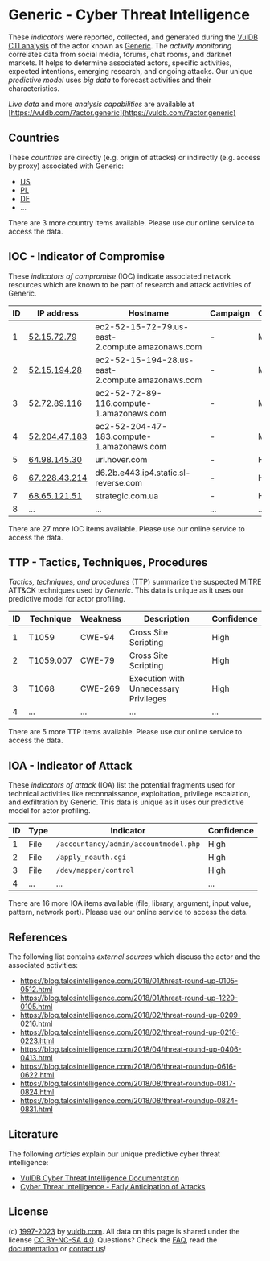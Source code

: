 # Generic - Cyber Threat Intelligence

These _indicators_ were reported, collected, and generated during the [VulDB CTI analysis](https://vuldb.com/?kb.cti) of the actor known as [Generic](https://vuldb.com/?actor.generic). The _activity monitoring_ correlates data from social media, forums, chat rooms, and darknet markets. It helps to determine associated actors, specific activities, expected intentions, emerging research, and ongoing attacks. Our unique _predictive model_ uses _big data_ to forecast activities and their characteristics.

_Live data_ and more _analysis capabilities_ are available at [https://vuldb.com/?actor.generic](https://vuldb.com/?actor.generic)

## Countries

These _countries_ are directly (e.g. origin of attacks) or indirectly (e.g. access by proxy) associated with Generic:

* [US](https://vuldb.com/?country.us)
* [PL](https://vuldb.com/?country.pl)
* [DE](https://vuldb.com/?country.de)
* ...

There are 3 more country items available. Please use our online service to access the data.

## IOC - Indicator of Compromise

These _indicators of compromise_ (IOC) indicate associated network resources which are known to be part of research and attack activities of Generic.

ID | IP address | Hostname | Campaign | Confidence
-- | ---------- | -------- | -------- | ----------
1 | [52.15.72.79](https://vuldb.com/?ip.52.15.72.79) | ec2-52-15-72-79.us-east-2.compute.amazonaws.com | - | Medium
2 | [52.15.194.28](https://vuldb.com/?ip.52.15.194.28) | ec2-52-15-194-28.us-east-2.compute.amazonaws.com | - | Medium
3 | [52.72.89.116](https://vuldb.com/?ip.52.72.89.116) | ec2-52-72-89-116.compute-1.amazonaws.com | - | Medium
4 | [52.204.47.183](https://vuldb.com/?ip.52.204.47.183) | ec2-52-204-47-183.compute-1.amazonaws.com | - | Medium
5 | [64.98.145.30](https://vuldb.com/?ip.64.98.145.30) | url.hover.com | - | High
6 | [67.228.43.214](https://vuldb.com/?ip.67.228.43.214) | d6.2b.e443.ip4.static.sl-reverse.com | - | High
7 | [68.65.121.51](https://vuldb.com/?ip.68.65.121.51) | strategic.com.ua | - | High
8 | ... | ... | ... | ...

There are 27 more IOC items available. Please use our online service to access the data.

## TTP - Tactics, Techniques, Procedures

_Tactics, techniques, and procedures_ (TTP) summarize the suspected MITRE ATT&CK techniques used by _Generic_. This data is unique as it uses our predictive model for actor profiling.

ID | Technique | Weakness | Description | Confidence
-- | --------- | -------- | ----------- | ----------
1 | T1059 | CWE-94 | Cross Site Scripting | High
2 | T1059.007 | CWE-79 | Cross Site Scripting | High
3 | T1068 | CWE-269 | Execution with Unnecessary Privileges | High
4 | ... | ... | ... | ...

There are 5 more TTP items available. Please use our online service to access the data.

## IOA - Indicator of Attack

These _indicators of attack_ (IOA) list the potential fragments used for technical activities like reconnaissance, exploitation, privilege escalation, and exfiltration by Generic. This data is unique as it uses our predictive model for actor profiling.

ID | Type | Indicator | Confidence
-- | ---- | --------- | ----------
1 | File | `/accountancy/admin/accountmodel.php` | High
2 | File | `/apply_noauth.cgi` | High
3 | File | `/dev/mapper/control` | High
4 | ... | ... | ...

There are 16 more IOA items available (file, library, argument, input value, pattern, network port). Please use our online service to access the data.

## References

The following list contains _external sources_ which discuss the actor and the associated activities:

* https://blog.talosintelligence.com/2018/01/threat-round-up-0105-0512.html
* https://blog.talosintelligence.com/2018/01/threat-round-up-1229-0105.html
* https://blog.talosintelligence.com/2018/02/threat-round-up-0209-0216.html
* https://blog.talosintelligence.com/2018/02/threat-round-up-0216-0223.html
* https://blog.talosintelligence.com/2018/04/threat-round-up-0406-0413.html
* https://blog.talosintelligence.com/2018/06/threat-roundup-0616-0622.html
* https://blog.talosintelligence.com/2018/08/threat-roundup-0817-0824.html
* https://blog.talosintelligence.com/2018/08/threat-roundup-0824-0831.html

## Literature

The following _articles_ explain our unique predictive cyber threat intelligence:

* [VulDB Cyber Threat Intelligence Documentation](https://vuldb.com/?kb.cti)
* [Cyber Threat Intelligence - Early Anticipation of Attacks](https://www.scip.ch/en/?labs.20201022)

## License

(c) [1997-2023](https://vuldb.com/?kb.changelog) by [vuldb.com](https://vuldb.com/?kb.about). All data on this page is shared under the license [CC BY-NC-SA 4.0](https://creativecommons.org/licenses/by-nc-sa/4.0/). Questions? Check the [FAQ](https://vuldb.com/?kb.faq), read the [documentation](https://vuldb.com/?kb) or [contact us](https://vuldb.com/?contact)!
